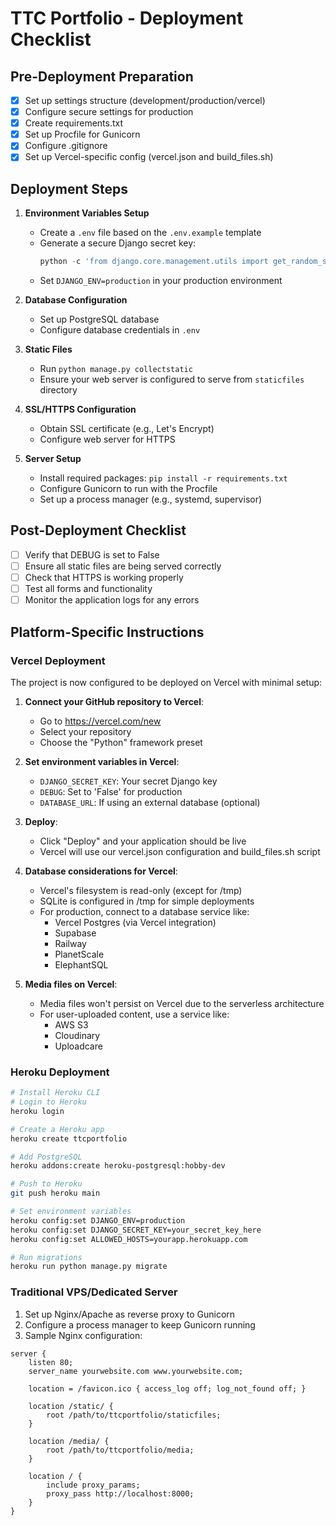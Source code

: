 # TTC Portfolio - Deployment Checklist

## Pre-Deployment Preparation

- [x] Set up settings structure (development/production/vercel)
- [x] Configure secure settings for production
- [x] Create requirements.txt
- [x] Set up Procfile for Gunicorn
- [x] Configure .gitignore
- [x] Set up Vercel-specific config (vercel.json and build_files.sh)

## Deployment Steps

1. **Environment Variables Setup**
   - Create a `.env` file based on the `.env.example` template
   - Generate a secure Django secret key:
     ```python
     python -c 'from django.core.management.utils import get_random_secret_key; print(get_random_secret_key())'
     ```
   - Set `DJANGO_ENV=production` in your production environment

2. **Database Configuration**
   - Set up PostgreSQL database
   - Configure database credentials in `.env`

3. **Static Files**
   - Run `python manage.py collectstatic`
   - Ensure your web server is configured to serve from `staticfiles` directory

4. **SSL/HTTPS Configuration**
   - Obtain SSL certificate (e.g., Let's Encrypt)
   - Configure web server for HTTPS

5. **Server Setup**
   - Install required packages: `pip install -r requirements.txt`
   - Configure Gunicorn to run with the Procfile
   - Set up a process manager (e.g., systemd, supervisor)

## Post-Deployment Checklist

- [ ] Verify that DEBUG is set to False
- [ ] Ensure all static files are being served correctly
- [ ] Check that HTTPS is working properly
- [ ] Test all forms and functionality
- [ ] Monitor the application logs for any errors

## Platform-Specific Instructions

### Vercel Deployment
The project is now configured to be deployed on Vercel with minimal setup:

1. **Connect your GitHub repository to Vercel**:
   - Go to https://vercel.com/new
   - Select your repository
   - Choose the "Python" framework preset

2. **Set environment variables in Vercel**:
   - `DJANGO_SECRET_KEY`: Your secret Django key
   - `DEBUG`: Set to 'False' for production
   - `DATABASE_URL`: If using an external database (optional)

3. **Deploy**:
   - Click "Deploy" and your application should be live
   - Vercel will use our vercel.json configuration and build_files.sh script

4. **Database considerations for Vercel**:
   - Vercel's filesystem is read-only (except for /tmp)
   - SQLite is configured in /tmp for simple deployments
   - For production, connect to a database service like:
     - Vercel Postgres (via Vercel integration)
     - Supabase
     - Railway
     - PlanetScale
     - ElephantSQL

5. **Media files on Vercel**:
   - Media files won't persist on Vercel due to the serverless architecture
   - For user-uploaded content, use a service like:
     - AWS S3
     - Cloudinary
     - Uploadcare

### Heroku Deployment
```bash
# Install Heroku CLI
# Login to Heroku
heroku login

# Create a Heroku app
heroku create ttcportfolio

# Add PostgreSQL
heroku addons:create heroku-postgresql:hobby-dev

# Push to Heroku
git push heroku main

# Set environment variables
heroku config:set DJANGO_ENV=production
heroku config:set DJANGO_SECRET_KEY=your_secret_key_here
heroku config:set ALLOWED_HOSTS=yourapp.herokuapp.com

# Run migrations
heroku run python manage.py migrate
```

### Traditional VPS/Dedicated Server
1. Set up Nginx/Apache as reverse proxy to Gunicorn
2. Configure a process manager to keep Gunicorn running
3. Sample Nginx configuration:
```nginx
server {
    listen 80;
    server_name yourwebsite.com www.yourwebsite.com;
    
    location = /favicon.ico { access_log off; log_not_found off; }
    
    location /static/ {
        root /path/to/ttcportfolio/staticfiles;
    }
    
    location /media/ {
        root /path/to/ttcportfolio/media;
    }
    
    location / {
        include proxy_params;
        proxy_pass http://localhost:8000;
    }
}